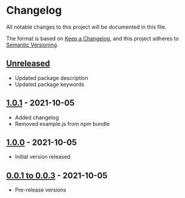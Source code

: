 # Changelog
All notable changes to this project will be documented in this file.

The format is based on [Keep a Changelog](https://keepachangelog.com/en/1.0.0/),
and this project adheres to [Semantic Versioning](https://semver.org/spec/v2.0.0.html).

## [Unreleased]
- Updated package description
- Updated package keywords

## [1.0.1] - 2021-10-05
- Added changelog
- Removed example.js from npm bundle

## [1.0.0] - 2021-10-05
- Initial version released

## [0.0.1 to 0.0.3] - 2021-10-05
- Pre-release versions

[Unreleased]: https://github.com/paulsmithkc/joi-mongodb/compare/v1.0.1...HEAD
[1.0.1]: https://github.com/paulsmithkc/joi-mongodb/releases/tag/v1.0.1
[1.0.0]: https://github.com/paulsmithkc/joi-mongodb/releases/tag/v1.0.0
[0.0.1 to 0.0.3]: https://github.com/paulsmithkc/joi-mongodb/releases/tag/v0.0.3
